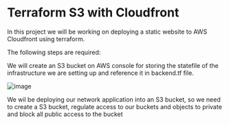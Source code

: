 # Terraform S3 with Cloudfront
In this project we will be working on deploying a static website to AWS Cloudfront using terraform.

The following steps are required:

We will create an S3 bucket on AWS console for storing the statefile of the infrastructure we are setting up and reference it in backend.tf file.

![image](https://user-images.githubusercontent.com/50557587/199962484-25a3fd24-2b0e-49e5-938c-9c4d82f4056e.png)

We wil be deploying our network application into an S3 bucket, so we need to create a S3 bucket, regulate access to our buckets and objects to private and block all public access to the bucket
